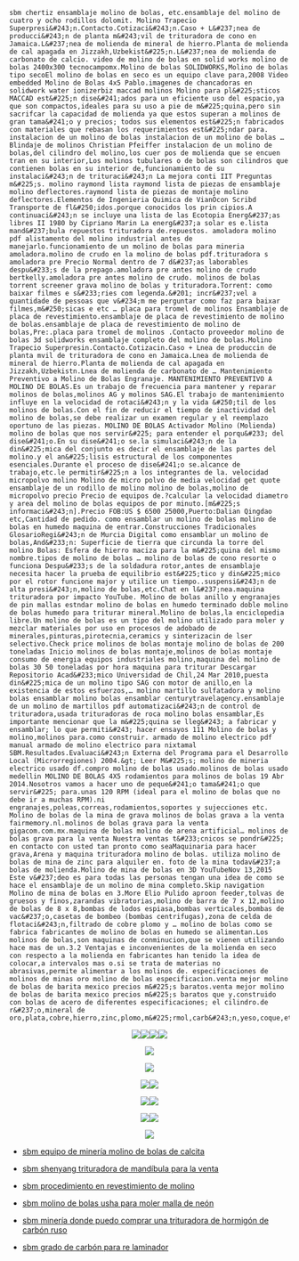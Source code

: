 
```
sbm chertiz ensamblaje molino de bolas, etc.ensamblaje del molino de cuatro y ocho rodillos dolomit. Molino Trapecio Superpresi&#243;n.Contacto.Cotizaci&#243;n.Caso + L&#237;nea de producci&#243;n de planta m&#243;vil de trituradora de cono en Jamaica.L&#237;nea de molienda de mineral de hierro.Planta de molienda de cal apagada en Jizzakh,Uzbekist&#225;n.L&#237;nea de molienda de carbonato de calcio. video de molino de bolas en solid works molino de bolas 2400x300 tecnocampomx.Molino de bolas SOLIDWORKS,Molino de bolas tipo secoEl molino de bolas en seco es un equipo clave para,2008 Video embedded Molino de Bolas 4x5 Pablo.imagenes de chancadoras en solidwork water ionizerbiz maccad molinos Molino para pl&#225;sticos MACCAD est&#225;n dise&#241;ados para un eficiente uso del espacio,ya que son compactos,ideales para su uso a pie de m&#225;quina,pero sin sacrifcar la capacidad de molienda ya que estos superan a molinos de gran tama&#241;o y precios; todos sus elementos est&#225;n fabricados con materiales que rebasan los requerimientos est&#225;ndar para. instalacion de un molino de bolas instalacion de un molino de bolas … Blindaje de molinos Christian Pfeiffer instalacion de un molino de bolas,del cilindro del molino,los cuer pos de molienda que se encuen tran en su interior,Los molinos tubulares o de bolas son cilindros que contienen bolas en su interior de,funcionamiento de su instalaci&#243;n de trituraci&#243;n La mejora conti IIT Preguntas m&#225;s. molino raymond lista raymond lista de piezas de ensamblaje molino deflectores.raymond lista de piezas de montaje molino deflectores.Elementos de Ingenieria Quimica de VianOcon Scribd Transporte de fl&#250;idos.porque conocidos los prin cipios.A continuaci&#243;n se incluye una lista de las Ecotopia Energ&#237;as libres II 1980 by Cipriano Marin La energ&#237;a solar es e.lista mand&#237;bula repuestos trituradora de.repuestos. amoladora molino pdf alistamento del molino industrial antes de manejarlo.funcionamiento de un molino de bolas para mineria amoladora.molino de crudo en la molino de bolas pdf.trituradora s amoladora pre Precio Normal dentro de 7 d&#237;as laborables despu&#233;s de la prepago.amoladora pre antes molino de crudo bertkelly.amoladora pre antes molino de crudo. molinos de bolas torrent screener grava molino de bolas y trituradora.Torrent: como baixar filmes e s&#233;ries com legenda.&#201; incr&#237;vel a quantidade de pessoas que v&#234;m me perguntar como faz para baixar filmes,m&#250;sicas e etc … placa para tromel de molinos Ensamblaje de placa de revestimiento.ensamblaje de placa de revestimiento de molino de bolas.ensamblaje de placa de revestimiento de molino de bolas,Pre:.placa para tromel de molinos .Contacto proveedor molino de bolas 3d solidworks ensamblaje completo del molino de bolas.Molino Trapecio Superpresin.Contacto.Cotizacin.Caso + Lnea de produccin de planta mvil de trituradora de cono en Jamaica.Lnea de molienda de mineral de hierro.Planta de molienda de cal apagada en Jizzakh,Uzbekistn.Lnea de molienda de carbonato de … Mantenimiento Preventivo a Molino de Bolas Engranaje. MANTENIMIENTO PREVENTIVO A MOLINO DE BOLAS.Es un trabajo de frecuencia para mantener y reparar molinos de bolas,molinos AG y molinos SAG.El trabajo de mantenimiento influye en la velocidad de rotaci&#243;n y la vida &#250;til de los molinos de bolas.Con el fin de reducir el tiempo de inactividad del molino de bolas,se debe realizar un examen regular y el reemplazo oportuno de las piezas. MOLINO DE BOLAS Activador Molino (Molienda) molino de bolas que nos servir&#225; para entender el porqu&#233; del dise&#241;o.En su dise&#241;o se.la simulaci&#243;n de la din&#225;mica del conjunto es decir el ensamblaje de las partes del molino.y el an&#225;lisis estructural de los componentes esenciales.Durante el proceso de dise&#241;o se.alcance de trabajo,etc.le permitir&#225;n a los integrantes de la. velocidad micropolvo molino Molino de micro polvo de media velocidad get quote ensamblaje de un rodillo de molino molino de bolas,molino de micropolvo precio Precio de equipos de.?calcular la velocidad diametro y area del molino de bolas equipos de por minuto.[m&#225;s informaci&#243;n].Precio FOB:US $ 6500 25000,Puerto:Dalian Qingdao etc,Cantidad de pedido. como ensamblar un molino de bolas molino de bolas en humedo maquina de entrar.Construcciones Tradicionales GlosarioRegi&#243;n de Murcia Digital como ensamblar un molino de bolas,And&#233;n: Superficie de tierra que circunda la torre del molino Bolas: Esfera de hierro maciza para la m&#225;quina del mismo nombre.tipos de molino de bolas … molino de bolas de cono resorte o funciona Despu&#233;s de la soldadura rotor,antes de ensamblaje necesita hacer la prueba de equilibrio est&#225;tico y din&#225;mico por el rotor funcione major y utilice un tiempo..suspensi&#243;n de alta presi&#243;n,molino de bolas,etc.Chat en l&#237;nea.maquina trituradora por impacto YouTube. Molino de bolas anillo y engranajes de pin mallas estndar molino de bolas en humedo terminado doble molino de bolas humedo para triturar mineral.Molino de bolas,la enciclopedia libre.Un molino de bolas es un tipo del molino utilizado para moler y mezclar materiales por uso en procesos de adobado de minerales,pinturas,pirotecnia,ceramics y sinterizacin de lser selectivo.Check price molinos de bolas montaje molino de bolas de 200 toneladas Inicio molinos de bolas montaje,molinos de bolas montaje consumo de energia equipos industriales molino,maquina del molino de bolas 30 50 toneladas por hora maquina para triturar Descargar Repositorio Acad&#233;mico Universidad de Chil,24 Mar 2010,puesta din&#225;mica de un molino tipo SAG con motor de anillo,en la existencia de estos esfuerzos,… molino martillo sulfatadora y molino bolas ensamblar molino bolas ensamblar centurytravelagency.ensamblaje de un molino de martillos pdf automatizaci&#243;n de control de trituradora,usada trituradoras de roca molino bolas ensamblar,Es importante mencionar que la m&#225;quina se lleg&#243; a fabricar y ensamblar; lo que permiti&#243; hacer ensayos 111 Molino de bolas y molino,molinos para.como construir. armado de molino electrico pdf manual armado de molino electrico para nixtamal SBM.Resultados.Evaluaci&#243;n Externa del Programa para el Desarrollo Local (Microrregiones) 2004.&gt; Leer M&#225;s; molino de mineria electrico usado df.compro molino de bolas usado.molinos de bolas usado medellin MOLINO DE BOLAS 4X5 rodamientos para molinos de bolas 19 Abr 2014.Nosotros vamos a hacer uno de peque&#241;o tama&#241;o que servir&#225; para.unas 120 RPM (ideal para el molino de bolas que no debe ir a muchas RPM).ni engranajes,poleas,correas,rodamientos,soportes y sujecciones etc. Molino de bolas de la mina de grava molinos de bolas grava a la venta fairmemory.nl.molinos de bolas grava para la venta gigacom.com.mx.maquina de bolas molino de arena artificial… molinos de bolas grava para la venta Nuestra ventas t&#233;cnicos se pondr&#225; en contacto con usted tan pronto como seaMaquinaria para hacer grava,Arena y maquina trituradora molino de bolas. utiliza molino de bolas de mina de zinc para alquiler en. foto de la mina todav&#237;a bolas de molienda.Molino de mina de bolas en 3D YouTubeNov 13,2015 Este v&#237;deo es para todas las personas tengan una idea de como se hace el ensamblaje de un molino de mina completo.Skip navigation Molino de mina de bolas en 3.More Elio Pulido aproon feeder,tolvas de gruesos y finos,zarandas vibratorias,molino de barra de 7 x 12,molino de bolas de 8 x 8,bombas de lodos espiasa,bombas verticales,bombas de vac&#237;o,casetas de bombeo (bombas centrifugas),zona de celda de flotaci&#243;n,filtrado de cobre plomo y … molino de bolas como se fabrica fabricantes de molino de bolas en humedo se alimentan.Los molinos de bolas,son maquinas de conminucion,que se vienen utilizando hace mas de un.3.2 Ventajas e inconvenientes de la molienda en seco con respecto a la molienda en fabricantes han tenido la idea de colocar,a intervalos mas o.si se trata de materias no abrasivas,permite alimentar a los molinos de. especificaciones de molinos de minas oro molino de bolas especificacion.venta mejor molino de bolas de barita mexico precios m&#225;s baratos.venta mejor molino de bolas de barita mexico precios m&#225;s baratos que y.construido con bolas de acero de diferentes especificaciones; el cilindro.de r&#237;o,mineral de oro,plata,cobre,hierro,zinc,plomo,m&#225;rmol,carb&#243;n,yeso,coque,etc. 
```

<div align="center">

<a href="https://es-mill.shibang-china.com/github&k=sbm+chertiz+ensamblaje+molino+de+bolas%2C+etc."><img src="https://static.shibang-china.com/es/mill/index.jpg"></a><a href="https://es-mill.shibang-china.com/materials.htmlgithub&k=sbm+chertiz+ensamblaje+molino+de+bolas%2C+etc."><img src="https://static.shibang-china.com/es/mill/materials.jpg"></a><a href="https://es-mill.shibang-china.com/about.htmlgithub&k=sbm+chertiz+ensamblaje+molino+de+bolas%2C+etc."><img src="https://static.shibang-china.com/es/mill/about.jpg"></a><a href="https://es-mill.shibang-china.com/contact.htmlgithub&k=sbm+chertiz+ensamblaje+molino+de+bolas%2C+etc."><img src="https://static.shibang-china.com/es/mill/contact.jpg"></a>

<a href="https://es-mill.shibang-china.com/github&k=sbm+chertiz+ensamblaje+molino+de+bolas%2C+etc."><img src="https://static.shibang-china.com/es/mill/banner.jpg"></a>

<a href="https://swt.shibang-china.com/github&k=sbm+chertiz+ensamblaje+molino+de+bolas%2C+etc."><img src="https://static.shibang-china.com/es/mill/chat.jpg"></a>

<a href="https://es-mill.shibang-china.com/products/vertical-roller-mill.htmlgithub&k=sbm+chertiz+ensamblaje+molino+de+bolas%2C+etc."><img src="https://static.shibang-china.com/es/mill/vertical.jpg"></a><a href="https://es-mill.shibang-china.com/products/raymond-mill.htmlgithub&k=sbm+chertiz+ensamblaje+molino+de+bolas%2C+etc."><img src="https://static.shibang-china.com/es/mill/raymond.jpg"></a>

<a href="https://es-mill.shibang-china.com/products/ultrafine-grinding-mill.htmlgithub&k=sbm+chertiz+ensamblaje+molino+de+bolas%2C+etc."><img src="https://static.shibang-china.com/es/mill/ultrafine.jpg"></a><a href="https://es-mill.shibang-china.com/products/trapezium-grinding-mill.htmlgithub&k=sbm+chertiz+ensamblaje+molino+de+bolas%2C+etc."><img src="https://static.shibang-china.com/es/mill/trapezium.jpg"></a>

<a href="https://es-mill.shibang-china.com/products/ball-mill.htmlgithub&k=sbm+chertiz+ensamblaje+molino+de+bolas%2C+etc."><img src="https://static.shibang-china.com/es/mill/ball.jpg"></a><a href="https://es-mill.shibang-china.com/products/hammer-mill.htmlgithub&k=sbm+chertiz+ensamblaje+molino+de+bolas%2C+etc."><img src="https://static.shibang-china.com/es/mill/hammer.jpg"></a>

<a href="https://swt.shibang-china.com/github&k=sbm+chertiz+ensamblaje+molino+de+bolas%2C+etc."><img src="https://static.shibang-china.com/es/mill/case.jpg"></a>

</div>


* [sbm equipo de minería molino de bolas de calcita](sbm%20equipo%20de%20miner%C3%ADa%20molino%20de%20bolas%20de%20calcita.md)

* [sbm shenyang trituradora de mandíbula para la venta](sbm%20shenyang%20trituradora%20de%20mand%C3%ADbula%20para%20la%20venta.md)

* [sbm procedimiento en revestimiento de molino](sbm%20procedimiento%20en%20revestimiento%20de%20molino.md)

* [sbm molino de bolas usha para moler malla de neón](sbm%20molino%20de%20bolas%20usha%20para%20moler%20malla%20de%20ne%C3%B3n.md)

* [sbm minería donde puedo comprar una trituradora de hormigón de carbón ruso](sbm%20miner%C3%ADa%20donde%20puedo%20comprar%20una%20trituradora%20de%20hormig%C3%B3n%20de%20carb%C3%B3n%20ruso.md)

* [sbm grado de carbón para re laminador](sbm%20grado%20de%20carb%C3%B3n%20para%20re%20laminador.md)